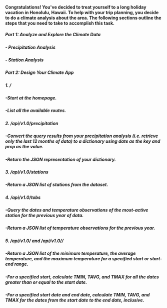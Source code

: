 #### Congratulations! You've decided to treat yourself to a long holiday vacation in Honolulu, Hawaii. To help with your trip planning, you decide to do a climate analysis about the area. The following sections outline the steps that you need to take to accomplish this task.

##### Part 1: Analyze and Explore the Climate Data
##### - Precipitation Analysis
##### - Station Analysis

##### Part 2: Design Your Climate App
##### 1. /
##### -Start at the homepage.
##### -List all the available routes.

##### 2. /api/v1.0/precipitation
##### -Convert the query results from your precipitation analysis (i.e. retrieve only the last 12 months of data) to a dictionary using date as the key and prcp as the value.
##### -Return the JSON representation of your dictionary.

##### 3. /api/v1.0/stations
##### -Return a JSON list of stations from the dataset.

##### 4. /api/v1.0/tobs
##### -Query the dates and temperature observations of the most-active station for the previous year of data.
##### -Return a JSON list of temperature observations for the previous year.

##### 5. /api/v1.0/<start> and /api/v1.0/<start>/<end>
##### -Return a JSON list of the minimum temperature, the average temperature, and the maximum temperature for a specified start or start-end range.
##### -For a specified start, calculate TMIN, TAVG, and TMAX for all the dates greater than or equal to the start date.
##### -For a specified start date and end date, calculate TMIN, TAVG, and TMAX for the dates from the start date to the end date, inclusive.
